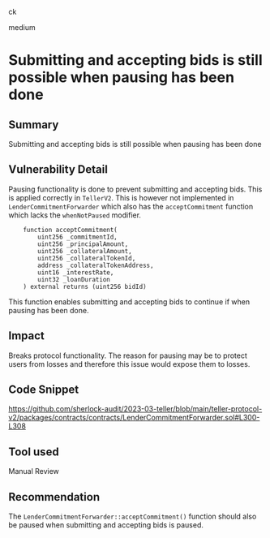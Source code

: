 ck

medium

# Submitting and accepting bids is still possible when pausing has been done

## Summary

Submitting and accepting bids is still possible when pausing has been done

## Vulnerability Detail

Pausing functionality is done to prevent submitting and accepting bids. This is applied correctly in `TellerV2`. This is however not implemented in `LenderCommitmentForwarder` which also has the `acceptCommitment` function which lacks the `whenNotPaused` modifier.

```solidity
    function acceptCommitment(
        uint256 _commitmentId,
        uint256 _principalAmount,
        uint256 _collateralAmount,
        uint256 _collateralTokenId,
        address _collateralTokenAddress,
        uint16 _interestRate,
        uint32 _loanDuration
    ) external returns (uint256 bidId)
```

This function enables submitting and accepting bids to continue if when pausing has been done.

## Impact

Breaks protocol functionality. The reason for pausing may be to protect users from losses and therefore this issue would expose them to losses.

## Code Snippet

https://github.com/sherlock-audit/2023-03-teller/blob/main/teller-protocol-v2/packages/contracts/contracts/LenderCommitmentForwarder.sol#L300-L308

## Tool used

Manual Review

## Recommendation

The `LenderCommitmentForwarder::acceptCommitment()` function should also be paused when submitting and accepting bids is paused.